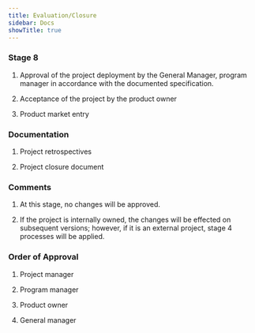 ```yaml
---
title: Evaluation/Closure
sidebar: Docs
showTitle: true
---
```



### Stage 8

1. Approval of the project deployment by the General Manager, program manager in accordance with the documented specification.

2. Acceptance of the project by the product owner

3. Product market entry

### Documentation
1. Project retrospectives

2. Project closure document


### Comments
1. At this stage, no changes will be approved.

2. If the project is internally owned, the changes will be effected on subsequent versions; however, if it is an external project, stage 4 processes will be applied.


### Order of Approval

1. Project manager

2. Program manager

3. Product owner

4. General manager

